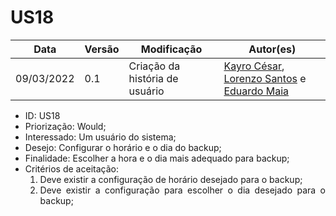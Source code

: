 # US18


|Data | Versão | Modificação | Autor(es)|
| -- | -- | -- | -- |
| 09/03/2022 | 0.1 | Criação da história de usuário | [Kayro César](https://github.com/kayrocesar), [Lorenzo Santos](https://github.com/kayrocesar) e [Eduardo Maia](https://github.com/eduardomr) |


<ul>
<li> ID: US18</li>
<li>Priorização: Would;</li>
<li>Interessado: Um usuário do sistema;</li>
<li>Desejo: Configurar o horário e o dia do backup;</li>
<li>Finalidade: Escolher a hora e o dia mais adequado para backup;</li>
<li align="justify"> Critérios de aceitação:
    <ol>
       <li>Deve existir a configuração de horário desejado para o backup;</li>
      <li>Deve existir  a configuração para escolher o dia desejado para o backup;</li>
    </ol>

</li>